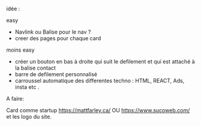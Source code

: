idée : 

easy
- Navlink ou Balise pour le nav ? 
- creer des pages pour chaque card

moins easy
- créer un bouton en bas à droite qui suit le defilement et qui est attaché à la balise contact
- barre de defilement personnalisé
- carroussel automatique des differentes techno : HTML, REACT, Ads, insta etc .

A faire: 

Card comme startup https://mattfarley.ca/ OU https://www.sucoweb.com/ et les logo du site.



